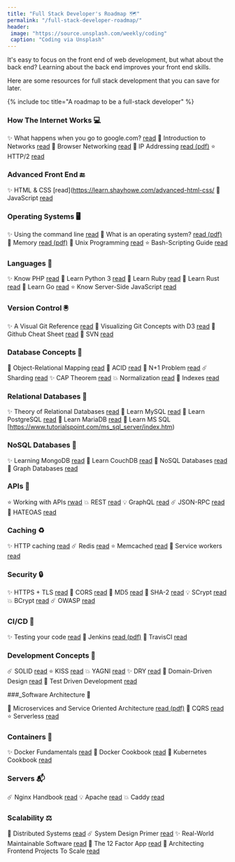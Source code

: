 ```yaml
---
title: "Full Stack Developer's Roadmap 🗺"
permalink: "/full-stack-developer-roadmap/"
header:
 image: "https://source.unsplash.com/weekly/coding"
 caption: "Coding via Unsplash"
---
```

It's easy to focus on the front end of web development, but what about the back end? Learning about the back end improves your front end skills.

Here are some resources for full stack development that you can save for later.

{% include toc title="A roadmap to be a full-stack developer" %}

### How The Internet Works 💻

✨ What happens when you go to google.com? [read](https://github.com/alex/what-happens-when)
🎉 Introduction to Networks [read](https://ocw.mit.edu/courses/electrical-engineering-and-computer-science/6-02-introduction-to-eecs-ii-digital-communication-systems-fall-2012/readings/)
💫 Browser Networking [read](https://hpbn.co/)
🎊 IP Addressing [read (pdf)](https://pages.di.unipi.it/ricci/501302.pdf)
⭐️ HTTP/2 [read](https://daniel.haxx.se/http2/)

### Advanced Front End 🔚

✨ HTML & CSS [read](https://learn.shayhowe.com/advanced-html-css/
💫 JavaScript [read](https://github.com/getify/You-Dont-Know-JS)

### Operating Systems 🖥

✨ Using the command line [read](https://launchschool.com/books/command_line)
🎉 What is an operating system? [read (pdf)](http://markburgess.org/os/os.pdf)
💫 Memory [read (pdf)](https://www.akkadia.org/drepper/cpumemory.pdf)
🎊 Unix Programming [read](http://catb.org/esr/writings/taoup/html/)
⭐️ Bash-Scripting Guide [read](https://tldp.org/LDP/abs/html/)

### Languages 📕

✨ Know PHP [read](https://en.wikibooks.org/wiki/PHP_Programming)
🌟 Learn Python 3 [read](https://devguide.python.org/)
🎉 Learn Ruby [read](https://www.rubyguides.com/ruby-tutorial/)
💫 Learn Rust [read](https://doc.rust-lang.org/stable/rust-by-example/)
🎊 Learn Go [read](https://gobyexample.com/)
⭐️ Know Server-Side JavaScript [read](https://github.com/maxogden/art-of-node)

### Version Control 🖲

✨ A Visual Git Reference [read](https://marklodato.github.io/visual-git-guide/index-en.html)
🎉 Visualizing Git Concepts with D3 [read](https://onlywei.github.io/explain-git-with-d3/)
💫 Github Cheat Sheet [read](https://github.com/tiimgreen/github-cheat-sheet)
🎊 SVN [read](https://dev.to/rajbdilip/quick-svn-guide-for-git-users-svn-the-git-way-26al)

### Database Concepts 📓

🌟 Object-Relational Mapping [read](https://dev.to/nielsenjared/what-is-object-relational-mapping-how-to-roll-your-own-javascript-orm-4ni3)
🎉 ACID [read](https://neo4j.com/blog/acid-vs-base-consistency-models-explained/)
💫 N+1 Problem [read](https://medium.com/@bretdoucette/n-1-queries-and-how-to-avoid-them-a12f02345be5)
☄️ Sharding [read](https://www.digitalocean.com/community/tutorials/understanding-database-sharding)
✨ CAP Theorem [read](http://www.julianbrowne.com/article/brewers-cap-theorem)
💥 Normalization [read](https://dev.to/nexttech/database-normalization-explained-5b1a)
🌟 Indexes [read](https://dev.to/helenanders26/sql-series-speed-up-your-queries-with-indexes-3c83)

### Relational Databases 📔

✨ Theory of Relational Databases [read](https://web.cecs.pdx.edu/~maier/TheoryBook/TRD.html)
🎉 Learn MySQL [read](https://www.techotopia.com/index.php/MySQL_Essentials)
💫 Learn PostgreSQL [read](https://www.syncfusion.com/ebooks/postgres)
🎊 Learn MariaDB [read](https://www.tutorialspoint.com/mariadb/index.htm)
🌟 Learn MS SQL [https://www.tutorialspoint.com/ms_sql_server/index.htm)

### NoSQL Databases 📗

✨ Learning MongoDB [read](ttps://github.com/evanlucas/learnyoumongo)
🎉 Learn CouchDB [read](http://guide.couchdb.org/editions/1/en/index.html)
💫 NoSQL Databases [read](https://github.com/evanlucas/learnyoumongo)
🎊 Graph Databases [read](https://graphdatabases.com/)

### APIs 📨

⭐️ Working with APIs [rwad](https://launchschool.com/books/working_with_apis)
💥 REST [read](https://dev.to/drminnaar/rest-api-guide-14n2)
💡 GraphQL [read](https://dev.to/leonardomso/a-beginners-guide-to-graphql-3kjj)
☄️ JSON-RPC [read](https://dev.to/radixdlt/json-rpc-vs-rest-for-distributed-platform-apis-3n0m)
🎉 HATEOAS [read](https://restcookbook.com/Basics/hateoas/)

### Caching ♻️

✨ HTTP caching [read](https://developer.mozilla.org/en-US/docs/Web/HTTP/Caching)
☄️ Redis [read](https://openmymind.net/2012/1/23/The-Little-Redis-Book/)
⭐️ Memcached [read](https://www.tutorialspoint.com/memcached/index.htm)
🚀 Service workers [read](https://dev.to/blarzhernandez/javascript-service-workers-visualized-1683)

### Security 🔒

✨ HTTPS + TLS [read](https://dev.to/ahmedatefae/web-security-knowledge-you-must-understand-it-part-i-https-tls-ssl-cors-csp-298l)
🎉 CORS [read](https://dev.to/lydiahallie/cs-visualized-cors-5b8h)
💫 MD5 [read](https://dev.to/wagslane/very-basic-intro-to-hash-functions-sha-256-md-5-etc-399j)
🎊 SHA-2 [read](https://dev.to/wagslane/how-sha-2-works-step-by-step-sha-256-11ci)
💡 SCrypt [read](https://dev.to/wagslane/very-basic-intro-to-the-scrypt-hash-7l5)
💥 BCrypt [read](https://dev.to/sylviapap/bcrypt-explained-4k5c)
☄️ OWASP [read](https://owasp.org/www-project-top-ten/)

### CI/CD 🧪

✨ Testing your code [read](https://dev.to/thejessleigh/different-types-of-testing-explained-1ljo)
🎉 Jenkins [read (pdf)](https://www.bogotobogo.com/DevOps/Jenkins/images/Intro_install/jenkins-the-definitive-guide.pdf)
💫 TravisCI [read](https://github.com/dwyl/learn-travis)

### Development Concepts 📙

☄️ SOLID [read](https://dev.to/ham8821/solid-principles-to-start-with-object-oriented-programming-1e49)
⭐️ KISS [read](https://dev.to/getd/kiss-keep-it-simple-short-my-tech-writing-principal-jjn)
💥 YAGNI [read](https://dev.to/gonedark/practicing-yagni-3n1d)
✨ DRY [read](https://dev.to/codemouse92/clean-dry-solid-spaghetti-1lgm)
🎉 Domain-Driven Design [read](http://www.infoq.com/minibooks/domain-driven-design-quickly)
🌟 Test Driven Development [read](https://github.com/grzesiek-galezowski/tdd-ebook)

###_Software Architecture 🏯

💫 Microservices and Service Oriented Architecture [read (pdf)](https://www.oreilly.com/programming/free/files/microservices-vs-service-oriented-architecture.pdf)
🎊 CQRS [read](https://msdn.microsoft.com/en-us/library/jj554200.aspx)
⭐️ Serverless [read](https://docs.microsoft.com/en-us/dotnet/standard/serverless-architecture/)

### Containers 🧊

✨ Docker Fundamentals [read](https://dev.to/skaytech/docker-fundamentals-2ibi)
🎉 Docker Cookbook [read](https://www.packtpub.com/free-ebooks/docker-cookbook-second-edition)
💫 Kubernetes Cookbook [read](https://www.packtpub.com/free-ebooks/kubernetes-cookbook-second-edition)

### Servers 📬

☄️ Nginx Handbook [read](https://github.com/trimstray/nginx-admins-handbook)
💡 Apache [read](https://httpd.apache.org/)
💥 Caddy [read](https://caddyserver.com/)

### Scalability ⚖️

💫 Distributed Systems [read](http://book.mixu.net/distsys/single-page.html)
☄️ System Design Primer [read](https://github.com/donnemartin/system-design-primer)
✨ Real-World Maintainable Software [read](https://www.oreilly.com/content/real-world-maintainable-software/)
🎉 The 12 Factor App [read](https://12factor.net/)
🌟 Architecting Frontend Projects To Scale [read](https://dev.to/mmcshinsky/why-frontend-architecture-matters-1ldj)
